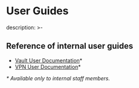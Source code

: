 # User Guides

description: &gt;-

## Reference of internal user guides

* [Vault User Documentation](https://docs.google.com/document/d/1S4i1XFGn7a1VXbtFV28GtbAe56m7fOHDZDgRmm5FBkg/edit)\*
* [VPN User Documentation](https://docs.google.com/document/d/19Xkh0ykk-eNhqbqcX8otVQI-am43fXWDoyhCHjNgq4M/edit)\*

_\* Available only to internal staff members._

